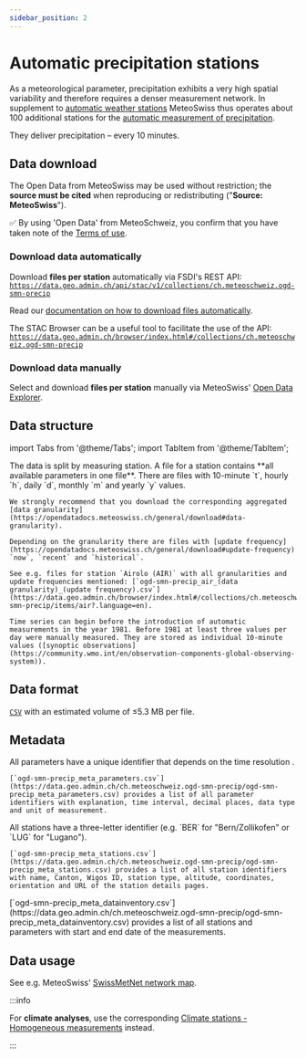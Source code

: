 ```yaml
---
sidebar_position: 2
---
```


# Automatic precipitation stations

As a meteorological parameter, precipitation exhibits a very high spatial variability and therefore requires a denser measurement network. In supplement to [automatic weather stations](/a-data-groundbased/a1-automatic-weather-stations) MeteoSwiss thus operates about 100 additional stations for the [automatic measurement of precipitation](https://www.meteoswiss.admin.ch/weather/measurement-systems/land-based-stations/automatic-measurement-network.html).

They deliver precipitation – every 10 minutes.

## Data download

The Open Data from MeteoSwiss may be used without restriction; the **source must be cited** when reproducing or redistributing ("**Source: MeteoSwiss**").

:white_check_mark: By using 'Open Data' from MeteoSchweiz, you confirm that you have taken note of the [Terms of use](/general/terms-of-use).

### Download data automatically

Download **files per station** automatically via FSDI's REST API: [`https://data.geo.admin.ch/api/stac/v1/collections/ch.meteoschweiz.ogd-smn-precip`](https://data.geo.admin.ch/api/stac/v1/collections/ch.meteoschweiz.ogd-smn-precip)

Read our [documentation on how to download files automatically](/general/download#how-to-download-files-automatically).

The STAC Browser can be a useful tool to facilitate the use of the API: [`https://data.geo.admin.ch/browser/index.html#/collections/ch.meteoschweiz.ogd-smn-precip`](https://data.geo.admin.ch/browser/index.html#/collections/ch.meteoschweiz.ogd-smn-precip)

### Download data manually

Select and download **files per station** manually via MeteoSwiss' [Open Data Explorer](https://www.meteoswiss.admin.ch/services-and-publications/applications/ext/download-data-without-coding-skills.html#lang=en&mdt=normal&pgid=Precipitation&sid=&col=&di=&tr=&hdr=).

## Data structure

import Tabs from '@theme/Tabs';
import TabItem from '@theme/TabItem';

<Tabs queryString="data-structure">
  <TabItem value="files-per-station" label="Files per station">
    The data is split by measuring station. A file for a station contains **all available parameters in one file**. There are files with 10-minute `t`, hourly `h`, daily `d`, monthly `m` and yearly `y` values.

    We strongly recommend that you download the corresponding aggregated [data granularity](https://opendatadocs.meteoswiss.ch/general/download#data-granularity).
   
    Depending on the granularity there are files with [update frequency](https://opendatadocs.meteoswiss.ch/general/download#update-frequency) `now`, `recent` and `historical`.
    
    See e.g. files for station `Airolo (AIR)` with all granularities and update frequencies mentioned: [`ogd-smn-precip_air_(data granularity)_(update frequency).csv`](https://data.geo.admin.ch/browser/index.html#/collections/ch.meteoschweiz.ogd-smn-precip/items/air?.language=en).
    
    Time series can begin before the introduction of automatic measurements in the year 1981. Before 1981 at least three values per day were manually measured. They are stored as individual 10-minute values ([synoptic observations](https://community.wmo.int/en/observation-components-global-observing-system)).
  </TabItem>
</Tabs>

## Data format

[`CSV`](https://opendatadocs.meteoswiss.ch/general/download#column-separators-and-decimal-dividers) with an estimated volume of ≤5.3 MB per file.

## Metadata

<Tabs queryString="metadata">
  <TabItem value="parameters" label="Parameter">
    All parameters have a unique identifier that depends on the time resolution <!-- (e.g. `dkl010z0` for "wind direction; ten-minute average") -->.
    
    [`ogd-smn-precip_meta_parameters.csv`](https://data.geo.admin.ch/ch.meteoschweiz.ogd-smn-precip/ogd-smn-precip_meta_parameters.csv) provides a list of all parameter identifiers with explanation, time interval, decimal places, data type and unit of measurement.
  </TabItem>
  <TabItem value="stations" label="Stations">
    All stations have a three-letter identifier (e.g. `BER` for "Bern/Zollikofen" or `LUG` for "Lugano").
    
    [`ogd-smn-precip_meta_stations.csv`](https://data.geo.admin.ch/ch.meteoschweiz.ogd-smn-precip/ogd-smn-precip_meta_stations.csv) provides a list of all station identifiers with name, Canton, Wigos ID, station type, altitude, coordinates, orientation and URL of the station details pages.
  </TabItem>
  <TabItem value="data-inventory" label="Data inventory">
    [`ogd-smn-precip_meta_datainventory.csv`](https://data.geo.admin.ch/ch.meteoschweiz.ogd-smn-precip/ogd-smn-precip_meta_datainventory.csv) provides a list of all stations and parameters with start and end date of the measurements.
  </TabItem>
</Tabs>

## Data usage

See e.g. MeteoSwiss' [SwissMetNet network map](https://www.meteoswiss.admin.ch/services-and-publications/applications/measurement-values-and-measuring-networks.html#param=messnetz-automatisch&lang=en).

:::info

For **climate analyses**, use the corresponding [Climate stations - Homogeneous measurements](https://opendatadocs.meteoswiss.ch/c-climate-data) instead.

:::
